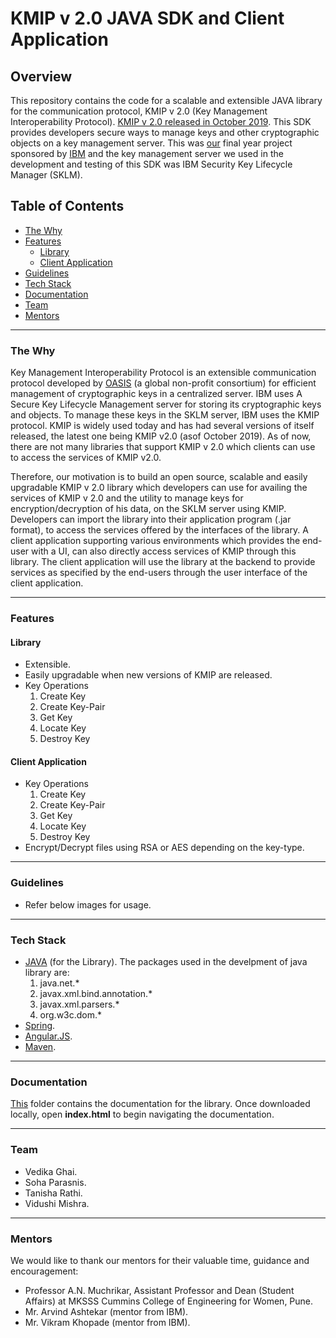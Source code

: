 # KMIP v 2.0 JAVA SDK and Client Application

## Overview ##
This repository contains the code for a scalable and extensible JAVA library for the communication protocol, KMIP v 2.0 (Key Management Interoperability Protocol). [KMIP v 2.0 released in October 2019](https://docs.oasis-open.org/kmip/kmip-spec/v2.0/os/kmip-spec-v2.0-os.html "KMIP Specification Version 2.0"). This SDK provides developers secure ways to manage keys and other cryptographic objects on a key management server. This was [our](#team "Team") final year project sponsored by [IBM](https://www.ibm.com/in-en "IBM-India") and the key management server we used in the development and testing of this SDK was IBM Security Key Lifecycle Manager (SKLM).

## Table of Contents ##
- [The Why](#the-why "The Why")
- [Features](#features "Features")
  - [Library](#features "Library Features")
  - [Client Application](#features "Client App Features")
- [Guidelines](#guidelines "Guidelines")
- [Tech Stack](#tech-stack "Tech Stack")
- [Documentation](#documentation "Documentation")
- [Team](#team "Team")
- [Mentors](#mentors "Mentors")

----

### The Why ###
Key Management Interoperability Protocol is an extensible communication protocol developed by [OASIS](https://www.oasis-open.org/ "OASIS") (a global non-profit consortium) for efficient management of cryptographic keys in a centralized server. IBM uses A Secure Key Lifecycle Management server for storing its cryptographic keys and objects. To manage these keys in the SKLM server, IBM uses the KMIP protocol. KMIP is widely used today and has had several versions of itself released, the latest one being KMIP v2.0 (asof October 2019). As of now, there are not many libraries that support KMIP v 2.0 which clients can use to access the services of KMIP v2.0. 

Therefore, our motivation is to build an open source, scalable and easily upgradable KMIP v 2.0 library which developers can use for availing the services of KMIP v 2.0 and the utility to manage keys for encryption/decryption of his data, on the SKLM server using KMIP. Developers can import the library into their application program (.jar format), to access the services offered by the interfaces of the library. A client application supporting various environments which provides the end-user with a UI, can also directly access services of KMIP through this library. The client application will use the library at the backend to provide services as specified by the end-users through the user interface of the client application.

----

### Features ###

#### Library ####
- Extensible.
- Easily upgradable when new versions of KMIP are released.
- Key Operations
  1. Create Key
  2. Create Key-Pair
  3. Get Key 
  4. Locate Key
  5. Destroy Key

#### Client Application ####
- Key Operations
  1. Create Key
  2. Create Key-Pair
  3. Get Key 
  4. Locate Key
  5. Destroy Key
- Encrypt/Decrypt files using RSA or AES depending on the key-type.
----

### Guidelines ###
- Refer below images for usage.

----

### Tech Stack ###
- [JAVA](https://www.java.com "Java") (for the Library).
  The packages used in the develpment of java library are: 
  1. java.net.* 
  2. javax.xml.bind.annotation.*  
  3. javax.xml.parsers.* 
  4. org.w3c.dom.* 
- [Spring](https://www.spring.io "Spring Framework").
- [Angular.JS](https://www.angularjs.org "AngularJS").
- [Maven](https://www.maven.apache.org "Maven").

----

### Documentation ###

[This](https://github.com/VedikaGhai/KMIP-2.0-Implementation/tree/master/doc "javadoc") folder contains the documentation for the library. Once downloaded locally, open **index.html** to begin navigating the documentation.

----

### Team ###

- Vedika Ghai.
- Soha Parasnis.
- Tanisha Rathi.
- Vidushi Mishra.

----

### Mentors ###

We would like to thank our mentors for their valuable time, guidance and encouragement:
- Professor A.N. Muchrikar, Assistant Professor and Dean (Student Affairs) at MKSSS Cummins College of Engineering for Women, Pune. 
- Mr. Arvind Ashtekar (mentor from IBM).
- Mr. Vikram Khopade (mentor from IBM).
